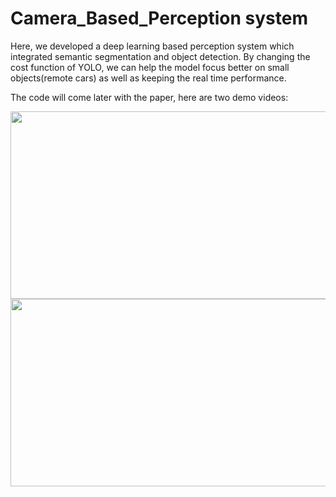 # Camera_Based_Perception system

Here, we developed a deep learning based perception system which integrated semantic segmentation and object detection. By changing the cost function of YOLO, we can help the model focus better on small objects(remote cars) as well as keeping the real time performance. 

The code will come later with the paper, here are two demo videos:


<img src="https://github.com/placeforyiming/Camera_Perception/blob/master/video1.gif" width="800" height="300" />

<img src="https://github.com/placeforyiming/Camera_Perception/blob/master/video2.gif" width="800" height="300" />

